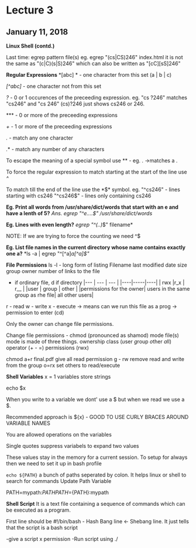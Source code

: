# Lecture 3
## January 11, 2018

**Linux Shell (contd.)**

Last time:
egrep pattern file(s)
eg. egrep "(cs|CS)246" index.html
it is not the same as "(c|C)(s|S)246" which can also be written as "[cC][sS]246"

**Regular Expressions**
*[abc] *     - one character from this set (a | b | c)

*[^abc]*    -  one character not from this set

*?*             - 0 or 1 occurences of the preceeding expression.
eg. "cs ?246" matches "cs246" and "cs 246"
    (cs)?246 just shows cs246 or 246.
        
***            - 0 or more of the preceeding expressions

*+*            - 1 or more of the preceeding expressions

*.*            -  match any one character

*.**           - match any number of any characters

To escape the meaning of a special symbol use *\* - eg. \. ->matches a .

To force the regular expression to match starting at the start of the line use *^*

To match till the end of the line use the *$* symbol.
eg. "^cs246" - lines starting with cs246
"^cs246$" - lines only containing cs246

**Eg. Print all words from /usr/share/dict/words that start with an e and have a lenth of 5?**
*Ans. egrep "^e....$"    /usr/share/dict/words*

**Eg. Lines with even length?**
*egrep "^(..)*$" filename*

NOTE: If we are trying to force the counting we need ^$

**Eg. List file names in the current directory whose name contains exactly one a?**
*ls -a | egrep "^[^a]*a[^a]$"*

**File Permissions**
ls -l  - long form of listing
Filename
last modified date
size
group
owner
number of links to the file
- if ordinary file, d if directory
|--- | --- | --- |
|----|-----|----|
| rwx |r_x | r__ |
|user | group | other |
|permissions for the owner| users in the same group as rhe file| all other users|

r - read
w - write
x - execute -> means can we run this file as a prog
                    -> permission to enter (cd)
                    
Only the owner can change file permissions.

Change file permissions  - chmod (pronounced as shamod)  mode  file(s)
mode is made of three things. 
ownership class (*u*ser *g*roup *o*ther *a*ll) operator (+ - =) permissions (rwx)

chmod a+r final.pdf give all read permission
g - rw    remove read and write from the group
o=rx set others to read/execute

**Shell Variables**
x = 1 variables store strings

echo $x

When you write to a variable we dont' use a $ but when we read we use a $.

Recommended approach is ${x}  - GOOD TO USE CURLY BRACES AROUND VARIABLE NAMES

You are allowed operations on the variables

Single quotes suppress variabels to expand two values

These values stay in the memory for a current session. To setup for always then we need to set it up in bash profile

`echo ${PATH}`    a bunch of paths seperated by colon. It helps linux or shell to search for commands
Update Path Variable

PATH=mypath:${PATH}
PATH=${PATH}:mypath

**Shell Script**
It is a text file containing a sequence of commands which can be executed as a program.

First line should be
#!/bin/bash -  Hash Bang line <- Shebang line. It just tells that the script is a bash script

-give a script x permission
-Run script using ./<script>

**Arguments to a script**
./script arg1 arg2 ...
       $0    $1      $2
 
 eg. Is a given word a valid word in the dictionary?
 
 #!/bin/bash
 egrep "^$1$" /usr/share/dict/words
 
 **Status Quote**
 Linux commands set a status code ($?) 
 0 - success
 non-zero -failure
 
 NOTE: To throw away the output we send the output to /dev/null
 
 **Evaluate conditions**
 Use the test program.
 Test Program is called [ ]
 
 eg. A good password is not in the dictionary. Is a given word a good password?
 
 #!/bin/bash
 egerp "^$1$" /usr/share/dict/words >  /dev/null
 [$? -eq 0]
 
 # to represent comments
 [ -e  basic ] checks for file name basic exists or not.
 
